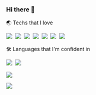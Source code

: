 ### Hi there 👋

<p align="left">🌏 Techs that I love </p>

<p align="left">
  <img src="https://img.shields.io/badge/Pytorch-FF5226?style=flat-square&logo=Pytorch&logoColor=white"/></a>&nbsp
  <img src="https://img.shields.io/badge/iOS-121111?style=flat-square&logo=apple&logoColor=white"/></a>&nbsp 
  <img src="https://img.shields.io/badge/Flutter-0897E5?style=flat-square&logo=FLUTTER&logoColor=white"/></a>&nbsp
  <img src="https://img.shields.io/badge/FastAPI-23F0BA?style=flat-square&logo=FastAPI&logoColor=white"/></a>&nbsp
  <img src="https://img.shields.io/badge/Docker-0897E5?style=flat-square&logo=docker&logoColor=white"/></a>&nbsp 
  <img src="https://img.shields.io/badge/Kubernetes-0897E5?style=flat-square&logo=kubernetes&logoColor=white"/></a>&nbsp  
  <img src="https://img.shields.io/badge/AWS-F89400?style=flat-square&logo=amazon-aws&logoColor=white"/></a>&nbsp 
</p>

<p align="left">🛠 Languages that I'm confident in </p>

<p align="left">
  <img src="https://img.shields.io/badge/Python-376E9D?style=flat-square&logo=Python&logoColor=white"/></a>&nbsp 
  <img src="https://img.shields.io/badge/Swift-fe582a?style=flat-square&logo=Swift&logoColor=white"/></a>&nbsp
</p>

<p align="left"> <img src="https://github-readme-stats.vercel.app/api?username=minsub0922&show_icons=true&theme=dracula" /> </p>

<p align="left">
  <a href="https://hits.seeyoufarm.com"><img src="https://hits.seeyoufarm.com/api/count/incr/badge.svg?url=https%3A%2F%2Fgithub.com%2Fminsub0922%2Fhit-counter&count_bg=%2387BAF7&title_bg=%23555555&icon=github.svg&icon_color=%23E7E7E7&title=hits&edge_flat=false"/></a>
</p>
